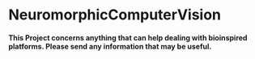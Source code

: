 # NeuromorphicComputerVision


#### This Project concerns anything that can help dealing with bioinspired platforms. Please send any information that may be useful.
